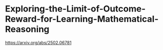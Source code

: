 # Exploring-the-Limit-of-Outcome-Reward-for-Learning-Mathematical-Reasoning
https://arxiv.org/abs/2502.06781
